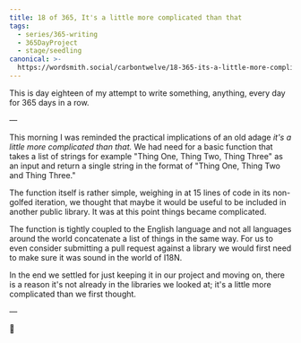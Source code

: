 ```yaml
---
title: 18 of 365, It's a little more complicated than that
tags:
  - series/365-writing
  - 365DayProject
  - stage/seedling
canonical: >-
  https://wordsmith.social/carbontwelve/18-365-its-a-little-more-complicated-than-that
---
```



This is day eighteen of my attempt to write something, anything, every day for 365 days in a row.

—

This morning I was reminded the practical implications of an old adage _it's a little more complicated than that._ We had need for a basic function that takes a list of strings for example "Thing One, Thing Two, Thing Three" as an input and return a single string in the format of "Thing One, Thing Two and Thing Three."

The function itself is rather simple, weighing in at 15 lines of code in its non-golfed iteration, we thought that maybe it would be useful to be included in another public library. It was at this point things became complicated.

The function is tightly coupled to the English language and not all languages around the world concatenate a list of things in the same way. For us to even consider submitting a pull request against a library we would first need to make sure it was sound in the world of I18N.

In the end we settled for just keeping it in our project and moving on, there is a reason it's not already in the libraries we looked at; it's a little more complicated than we first thought.

—

🌻
